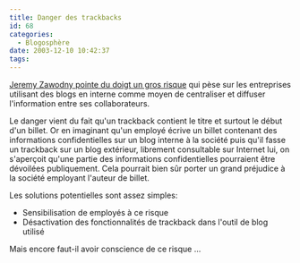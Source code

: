 ```yaml
---
title: Danger des trackbacks
id: 68
categories:
  - Blogosphère
date: 2003-12-10 10:42:37
tags:
---
```


[Jeremy Zawodny pointe du doigt un gros risque](http://jeremy.zawodny.com/blog/archives/001189.html) qui pèse sur les entreprises utilisant des blogs en interne comme moyen de  centraliser et diffuser l'information entre ses collaborateurs.

Le danger vient du fait qu'un trackback contient le titre et surtout le début d'un billet. Or en imaginant qu'un employé écrive un billet contenant des informations confidentielles sur un blog interne à la société puis qu'il fasse un trackback sur un blog extérieur, librement consultable sur Internet lui, on s'aperçoit qu'une partie des informations confidentielles pourraient être dévoilées publiquement. Cela pourrait bien sûr porter un grand préjudice à la société employant l'auteur de billet.

Les solutions potentielles sont assez simples:

*   Sensibilisation de employés à ce risque
*   Désactivation des fonctionnalités de trackback dans l'outil de blog utilisé 

Mais encore faut-il avoir conscience de ce risque ...